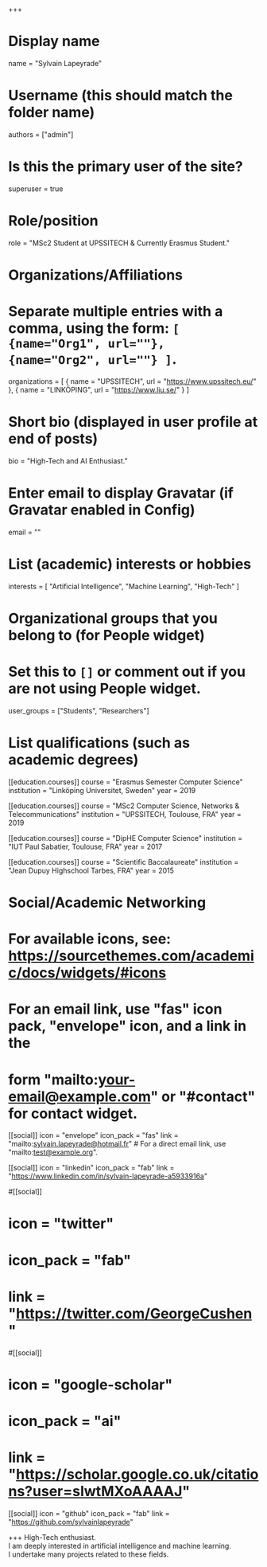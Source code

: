 +++
# Display name
name = "Sylvain Lapeyrade"

# Username (this should match the folder name)
authors = ["admin"]

# Is this the primary user of the site?
superuser = true

# Role/position
role = "MSc2 Student at UPSSITECH & Currently Erasmus Student."

# Organizations/Affiliations
#   Separate multiple entries with a comma, using the form: `[ {name="Org1", url=""}, {name="Org2", url=""} ]`.
organizations = [ { name = "UPSSITECH", url = "https://www.upssitech.eu/" },
 { name = "LINKÖPING", url = "https://www.liu.se/" } ]

# Short bio (displayed in user profile at end of posts)
bio = "High-Tech and AI Enthusiast."

# Enter email to display Gravatar (if Gravatar enabled in Config)
email = ""

# List (academic) interests or hobbies
interests = [
  "Artificial Intelligence",
  "Machine Learning",
  "High-Tech"
]

# Organizational groups that you belong to (for People widget)
#   Set this to `[]` or comment out if you are not using People widget.
user_groups = ["Students", "Researchers"]

# List qualifications (such as academic degrees)
[[education.courses]]
  course = "Erasmus Semester Computer Science"
  institution = "Linköping Universitet, Sweden"
  year = 2019

[[education.courses]]
  course = "MSc2 Computer Science, Networks & Telecommunications"
  institution = "UPSSITECH, Toulouse, FRA"
  year = 2019

[[education.courses]]
  course = "DipHE Computer Science"
  institution = "IUT Paul Sabatier, Toulouse, FRA"
  year = 2017

[[education.courses]]
  course = "Scientific Baccalaureate"
  institution = "Jean Dupuy Highschool Tarbes, FRA"
  year = 2015

# Social/Academic Networking
# For available icons, see: https://sourcethemes.com/academic/docs/widgets/#icons
#   For an email link, use "fas" icon pack, "envelope" icon, and a link in the
#   form "mailto:your-email@example.com" or "#contact" for contact widget.

[[social]]
  icon = "envelope"
  icon_pack = "fas"
  link = "mailto:sylvain.lapeyrade@hotmail.fr"  # For a direct email link, use "mailto:test@example.org".

[[social]]
  icon = "linkedin"
  icon_pack = "fab"
  link = "https://www.linkedin.com/in/sylvain-lapeyrade-a5933916a"  

#[[social]]
#  icon = "twitter"
#  icon_pack = "fab"
#  link = "https://twitter.com/GeorgeCushen"

#[[social]]
# icon = "google-scholar"
#  icon_pack = "ai"
#  link = "https://scholar.google.co.uk/citations?user=sIwtMXoAAAAJ"

[[social]]
  icon = "github"
  icon_pack = "fab"
  link = "https://github.com/sylvainlapeyrade"

+++
High-Tech enthusiast.
<br>I am deeply interested in artificial intelligence and machine learning.
<br>I undertake many projects related to these fields.

<!-- Nelson Bighetti is a professor of artificial intelligence at the Stanford AI Lab. His research interests include distributed robotics, mobile computing and programmable matter. He leads the Robotic Neurobiology group, which develops self-reconfiguring robots, systems of self-organizing robots, and mobile sensor networks.

Lorem ipsum dolor sit amet, consectetur adipiscing elit. Sed neque elit, tristique placerat feugiat ac, facilisis vitae arcu. Proin eget egestas augue. Praesent ut sem nec arcu pellentesque aliquet. Duis dapibus diam vel metus tempus vulputate.  -->